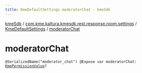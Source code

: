 ```yaml
---
title: KmeDefaultSettings.moderatorChat - kmeSdk
---
```


[kmeSdk](../../index.html) / [com.kme.kaltura.kmesdk.rest.response.room.settings](../index.html) / [KmeDefaultSettings](index.html) / [moderatorChat](./moderator-chat.html)

# moderatorChat

`@SerializedName("moderator_chat") @Expose var moderatorChat: `[`KmePermissionValue`](../../com.kme.kaltura.kmesdk.ws.message.type.permissions/-kme-permission-value/index.html)`?`